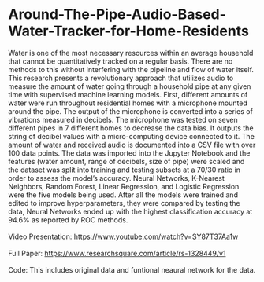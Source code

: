 # Around-The-Pipe-Audio-Based-Water-Tracker-for-Home-Residents

Water is one of the most necessary resources within an average household that cannot be quantitatively tracked on a regular basis. There are no methods to this without interfering with the pipeline and flow of water itself. This research presents a revolutionary approach that utilizes audio to measure the amount of water going through a household pipe at any given time with supervised machine learning models. First, different amounts of water were run throughout residential homes with a microphone mounted around the pipe. The output of the microphone is converted into a series of vibrations measured in decibels.  The microphone was tested on seven different pipes in 7 different homes to decrease the data bias. It outputs the string of decibel values with a micro-computing device connected to it.  The amount of water and received audio is documented into a CSV file with over 100 data points. The data was imported into the Jupyter Notebook and the features (water amount, range of decibels, size of pipe) were scaled and the dataset was split into training and testing subsets at a 70/30 ratio in order to assess the model’s accuracy. Neural Networks, K-Nearest Neighbors, Random Forest, Linear Regression, and Logistic Regression were the five models being used. After all the models were trained and edited to improve hyperparameters, they were compared by testing the data, Neural Networks ended up with the highest classification accuracy at 94.6% as reported by ROC methods.
<br><br>
Video Presentation: https://www.youtube.com/watch?v=SY87T37Aa1w
<br><br>
Full Paper: https://www.researchsquare.com/article/rs-1328449/v1
<br><br>
Code: This includes original data and funtional neaural network for the data. 
